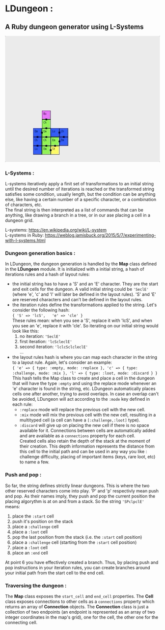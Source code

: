 # LDungeon :
## A Ruby dungeon generator using L-Systems

![](dungeon_generation.gif)

### L-Systems :
L-systems iteratively apply a finit set of transformations to an initial string until the desired number of iterations is reached or the transformed string satisfies some condition, usually length, but the condition can be anything else, like having a certain number of a specific character, or a combination of characters, etc.\
The final string is then interpreted as a list of commands that can be anything, like drawing a branch in a tree, or in our ase placing a cell in a dungeon grid.

L-systems: https://en.wikipedia.org/wiki/L-system  
L-systems in Ruby: https://weblog.jamisbuck.org/2015/5/7/experimenting-with-l-systems.html  

### Dungeon generation basics :
In LDungeon, the dungeon generation is handled by the __Map__ class defined in the __LDungeon__ module. It is initialized with a initial string, a hash of iterations rules and a hash of layout rules:
* the initial string has to have a 'S' and an 'E' character. They are the start and exit cells for the dungeon. A valid initial string could be `'SeclE'` (where 'e', 'c' and 'l' will later be defined in the layout rules). 'S' and 'E' are reserved characters and can't be defined in the layout rules.
* the iteration rules define the transformations applied to the string. Let's consider the following hash:\
`{ 'S' => 'lcS',  
   'e' => 'cle' }`\
These rules mean: when you see a 'S', replace it with 'lcS', and when you see an 'e', replace it with 'cle'. So iterating on our initial string would look like this:
  1. no iteration:     `'SeclE'`
  1. first iteration:  `'lcScleclE'`
  1. second iteration: `'lclcSclcleclE'`\
  ...
* the layout rules hash is where you can map each character in the string to a layout rule. Again, let's consider an example:\
`{ 'e' => { type: :empty,
            mode: :replace },
   'c' => { type: :challenge,
            mode: :mix },
   'l' => { type: :loot,
            mode: :discard } }`
This hash tells the Map class to create and place a cell in the dungeon that will have the type `:empty` and using the replace mode whenever an 'e' character is found in the string, etc.
LDungeon automatically places cells one after another, trying to avoid overlaps. In case an overlap can't be avoided, LDungeon will act according to the `:mode` key defined in each rule:
  * `:replace` mode will replace the previous cell with the new cell.
  * `:mix` mode will mix the previous cell with the new cell, resulting in a multityped cell (a cell can have a `[:challenge,:loot]` type).
  * `:discard` will give up on placing the new cell if there is no space available for it.
Connections between cells are automatically added and are available as a `connections` property for each cell.\
Created cells also retain the depth of the stack at the moment of their creation. This depth information represents the distance from this cell to the initial path and can be used in any way you like : challenge difficulty, placing of important items (keys, rare loot, etc) to name a few.
  
### Push and pop :
So far, the string defines strictly linear dungeons. This is where the two other reserved characters come into play. 'P' and 'p' respectivly mean push and pop. As their names imply, they push and pop the current position the placing algorythm is at on and from a stack. So the string `'SPclpclE'` means:
  1. place the `:start` cell
  1. push it's position on the stack
  1. place a `:challenge` cell
  1. place a `:loot` cell
  1. pop the last position from the stack (i.e. the `:start` cell position)
  1. place a `:challenge` cell (starting from the  `:start` cell position)
  1. place a `:loot` cell
  1. place an `:end` cell

At point 6 you have effectively created a branch. Thus, by placing push and pop instructions in your iteration rules, you can create branches around your initial path from the start cell to the end cell.

### Traversing the dungeon :
The __Map__ class exposes the `start_cell` and `end_cell` properties. The __Cell__ class exposes connections to other cells as a `connections` property which returns an array of __Connection__ objects. The __Connection__ class is just a collection of two endpoints (an endpoint is represented as an array of two integer coordinates in the map's grid), one for the cell, the other one for the connecting cell.
